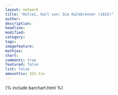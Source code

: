 ```yaml
---
layout: network
title: "Holtei, Karl von: Die Kalkbrenner (1825)"
author:
description:
headline:
modified:
category:
tags:
imagefeature: 
mathjax: 
chart: 
comments: true
featured: false
list: false
amounttsv: 331.tsv
---
```

{% include barchart.html %}
